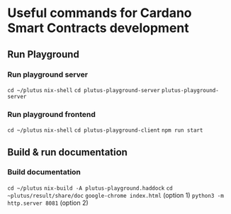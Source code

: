 # Useful commands for Cardano Smart Contracts development

## Run Playground
### Run playground server
`cd ~/plutus`
`nix-shell`
`cd plutus-playground-server`
`plutus-playground-server`

### Run playground frontend
`cd ~/plutus`
`nix-shell`
`cd plutus-playground-client`
`npm run start`


## Build & run documentation
### Build documentation
`cd ~/plutus`
`nix-build -A plutus-playground.haddock`
`cd ~plutus/result/share/doc`
`google-chrome index.html` (option 1)
`python3 -m http.server 8081` (option 2)
